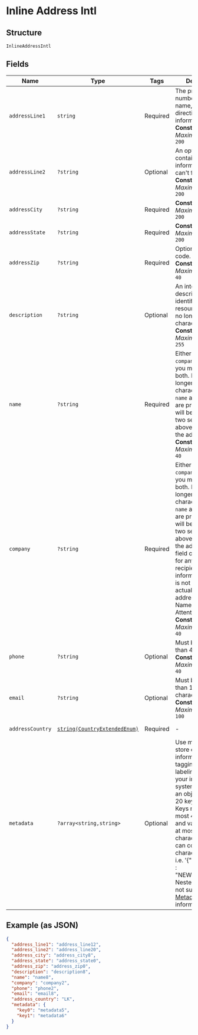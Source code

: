 
# Inline Address Intl

## Structure

`InlineAddressIntl`

## Fields

| Name | Type | Tags | Description | Getter | Setter |
|  --- | --- | --- | --- | --- | --- |
| `addressLine1` | `string` | Required | The primary number, street name, and directional information.<br>**Constraints**: *Maximum Length*: `200` | getAddressLine1(): string | setAddressLine1(string addressLine1): void |
| `addressLine2` | `?string` | Optional | An optional field containing any information which can't fit into line 1.<br>**Constraints**: *Maximum Length*: `200` | getAddressLine2(): ?string | setAddressLine2(?string addressLine2): void |
| `addressCity` | `?string` | Required | **Constraints**: *Maximum Length*: `200` | getAddressCity(): ?string | setAddressCity(?string addressCity): void |
| `addressState` | `?string` | Required | **Constraints**: *Maximum Length*: `200` | getAddressState(): ?string | setAddressState(?string addressState): void |
| `addressZip` | `?string` | Required | Optional postal code.<br>**Constraints**: *Maximum Length*: `40` | getAddressZip(): ?string | setAddressZip(?string addressZip): void |
| `description` | `?string` | Optional | An internal description that identifies this resource. Must be no longer than 255 characters.<br>**Constraints**: *Maximum Length*: `255` | getDescription(): ?string | setDescription(?string description): void |
| `name` | `?string` | Required | Either `name` or `company` is required, you may also add both. Must be no longer than 40 characters. If both `name` and `company` are provided, they will be printed on two separate lines above the rest of the address.<br>**Constraints**: *Maximum Length*: `40` | getName(): ?string | setName(?string name): void |
| `company` | `?string` | Required | Either `name` or `company` is required, you may also add both. Must be no longer than 40 characters. If both `name` and `company` are provided, they will be printed on two separate lines above the rest of the address. This field can be used for any secondary recipient information which is not part of the actual mailing address (Company Name, Department, Attention Line, etc).<br>**Constraints**: *Maximum Length*: `40` | getCompany(): ?string | setCompany(?string company): void |
| `phone` | `?string` | Optional | Must be no longer than 40 characters.<br>**Constraints**: *Maximum Length*: `40` | getPhone(): ?string | setPhone(?string phone): void |
| `email` | `?string` | Optional | Must be no longer than 100 characters.<br>**Constraints**: *Maximum Length*: `100` | getEmail(): ?string | setEmail(?string email): void |
| `addressCountry` | [`string(CountryExtendedEnum)`](../../doc/models/country-extended-enum.md) | Required | - | getAddressCountry(): string | setAddressCountry(string addressCountry): void |
| `metadata` | `?array<string,string>` | Optional | Use metadata to store custom information for tagging and labeling back to your internal systems. Must be an object with up to 20 key-value pairs. Keys must be at most 40 characters and values must be at most 500 characters. Neither can contain the characters `"` and `\`. i.e. '{"customer_id" : "NEWYORK2015"}' Nested objects are not supported.  See [Metadata](#section/Metadata) for more information. | getMetadata(): ?array | setMetadata(?array metadata): void |

## Example (as JSON)

```json
{
  "address_line1": "address_line12",
  "address_line2": "address_line20",
  "address_city": "address_city8",
  "address_state": "address_state0",
  "address_zip": "address_zip0",
  "description": "description8",
  "name": "name8",
  "company": "company2",
  "phone": "phone2",
  "email": "email8",
  "address_country": "LK",
  "metadata": {
    "key0": "metadata5",
    "key1": "metadata6"
  }
}
```

